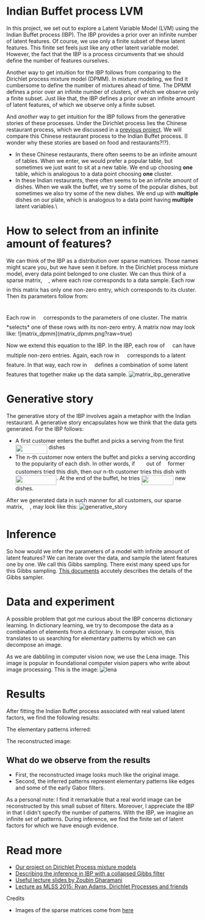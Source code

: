 # Indian Buffet process LVM
In this project, we set out to explore a Latent Variable Model (LVM) using the Indian Buffet process (IBP). The IBP provides a prior over an infinite number of latent features. Of course, we use only a finite subset of these latent features. This finite set feels just like any other latent variable model. However, the fact that the IBP is a process circumvents that we should define the number of features ourselves.

Another way to get intuition for the IBP follows from comparing to the Dirichlet process mixture model (DPMM). In mixture modeling, we find it cumbersome to define the number of mixtures ahead of time. The DPMM defines a prior over an infinite number of clusters, of which we observe only a finite subset. Just like that, the IBP defines a prior over an infinite amount of latent features, of which we observe only a finite subset.

And *another* way to get intuition for the IBP follows from the generative stories of these processes. Under the Dirichlet process lies the Chinese restaurant process, which we discussed in a [previous project](https://robromijnders.github.io/dpm/). We will compare this Chinese restaurant process to the Indian Buffet process. (I wonder why these stories are based on food and restaurants?!?). 

  * In these Chinese restaurants, there often seems to be an infinite amount of tables. When we enter, we would prefer a popular table, but sometimes we just want to sit at a new table. We end up choosing **one** table, which is analogous to a data point choosing **one** cluster.
  * In these Indian restaurants, there often seems to be an infinite amount of dishes. When we walk the buffet, we try some of the popular dishes, but sometimes we also try some of the new dishes. We end up with **multiple** dishes on our plate, which is analogous to a data point having **multiple** latent variables.\


# How to select from an infinite amount of features?

We can think of the IBP as a distribution over sparse matrices. Those names might scare you, but we have seen it before. In the Dirichlet process mixture model, every data point belonged to one cluster. We can thus think of a sparse matrix, <img src="https://rawgit.com/RobRomijnders/indian_buffet/master/svgs/5b51bd2e6f329245d425b8002d7cf942.svg" align=middle width=12.351075000000002pt height=22.381919999999983pt/>, where each row corresponds to a data sample. Each row in this matrix has only one non-zero entry, which corresponds to its cluster. Then its parameters follow from:
<p align="center"><img src="https://rawgit.com/RobRomijnders/indian_buffet/master/svgs/da37fed89884a3ecedd73ae83ec24f1e.svg" align=middle width=61.365809999999996pt height=11.190893999999998pt/></p>
Each row in <img src="https://rawgit.com/RobRomijnders/indian_buffet/master/svgs/53d147e7f3fe6e47ee05b88b166bd3f6.svg" align=middle width=12.282765000000003pt height=22.381919999999983pt/> corresponds to the parameters of one cluster. The matrix <img src="https://rawgit.com/RobRomijnders/indian_buffet/master/svgs/5b51bd2e6f329245d425b8002d7cf942.svg" align=middle width=12.351075000000002pt height=22.381919999999983pt/> *selects* one of these rows with its non-zero entry. A matrix now may look like:
![matrix_dpmm](matrix_dpmm.png?raw=true)

Now we extend this equation to the IBP. In the IBP, each row of <img src="https://rawgit.com/RobRomijnders/indian_buffet/master/svgs/5b51bd2e6f329245d425b8002d7cf942.svg" align=middle width=12.351075000000002pt height=22.381919999999983pt/> can have multiple non-zero entries. Again, each row in <img src="https://rawgit.com/RobRomijnders/indian_buffet/master/svgs/53d147e7f3fe6e47ee05b88b166bd3f6.svg" align=middle width=12.282765000000003pt height=22.381919999999983pt/> corresponds to a latent feature. In that way, each row in <img src="https://rawgit.com/RobRomijnders/indian_buffet/master/svgs/5b51bd2e6f329245d425b8002d7cf942.svg" align=middle width=12.351075000000002pt height=22.381919999999983pt/> defines a combination of some latent features that together make up the data sample.
![matrix_ibp_generative](matrix_ibp.png?raw=true)


# Generative story
The generative story of the IBP involves again a metaphor with the Indian restaurant. A generative story encapsulates how we think that the data gets generated. For the IBP follows:

  * A first customer enters the buffet and picks a serving from the first <img src="https://rawgit.com/RobRomijnders/indian_buffet/master/svgs/aca8c8df07e723a50f74fb84355dea28.svg" align=middle width=82.77423pt height=24.56552999999997pt/> dishes
  * The n-th customer now enters the buffet and picks a serving according to the popularity of each dish. In other words, if <img src="https://rawgit.com/RobRomijnders/indian_buffet/master/svgs/8249cb78ba370605835603be00f4a356.svg" align=middle width=21.618135pt height=14.102549999999994pt/> out of <img src="https://rawgit.com/RobRomijnders/indian_buffet/master/svgs/55a049b8f161ae7cfeb0197d75aff967.svg" align=middle width=9.830040000000002pt height=14.102549999999994pt/> former customers tried this dish, then our n-th customer tries this dish with <img src="https://rawgit.com/RobRomijnders/indian_buffet/master/svgs/bd945c283ac0d2cb59195652c6b2b92d.svg" align=middle width=107.457075pt height=24.56552999999997pt/>. At the end of the buffet, he tries <img src="https://rawgit.com/RobRomijnders/indian_buffet/master/svgs/3abf2d9ee6ca2aedaa75b8533f4bc9e0.svg" align=middle width=84.72816pt height=24.56552999999997pt/> new dishes. 

After we generated data in such manner for all customers, our sparse matrix, <img src="https://rawgit.com/RobRomijnders/indian_buffet/master/svgs/5b51bd2e6f329245d425b8002d7cf942.svg" align=middle width=12.351075000000002pt height=22.381919999999983pt/>, may look like this:
![generative_story](matrix_ibp_generative.png?raw=true)

# Inference
So how would we infer the parameters of a model with infinite amount of latent features? We can iterate over the data, and sample the latent features one by one. We call this Gibbs sampling. There exist many speed ups for this Gibbs sampling. [This documents](http://www.david-andrzejewski.com/publications/llnl-accelerated-gibbs.pdf) accutely describes the details of the Gibbs sampler.

# Data and experiment
A possible problem that got me curious about the IBP concerns dictionary learning. In dictionary learning, we try to decompose the data as a combination of elements from a dictionary. In computer vision, this translates to us searching for elementary patterns by which we can decompose an image. 

As we are dabbling in computer vision now, we use the Lena image. This image is popular in foundational computer vision papers who write about image processing. This is the image:
![lena](lena_image.png)

# Results
After fitting the Indian Buffet process associated with real valued latent factors, we find the following results:

The elementary patterns inferred:

The reconstructed image:

## What do we observe from the results
  
  * First, the reconstructed image looks much like the original image. 
  * Second, the inferred patterns represent elementary patterns like edges and some of the early Gabor filters.

As a personal note: I find it remarkable that a real world image can be reconstructed by this small subset of filters. Moreover, I appreciate the IBP in that I didn't specify the number of patterns. With the IBP, we imagine an infinite set of patterns. During inference, we find the finite set of latent factors for which we have enough evidence.

# Read more


  * [Our project on Dirichlet Process mixture models](https://robromijnders.github.io/dpm/)
  * [Describing the inference in IBP with a collapsed Gibbs filter](http://www.david-andrzejewski.com/publications/llnl-accelerated-gibbs.pdf)
  * [Useful lecture slides by Zoubin Gharamani](https://www.eurandom.tue.nl/events/workshops/2010/YESIV/Prog-Abstr_files/Ghahramani-lecture3.pdf)
  * [Lecture as MLSS 2015: Ryan Adams, Dirichlet Processes and friends](https://www.youtube.com/watch?v=xusN7RqKpPI)

Credits

  * Images of the sparse matrices come from [here](https://www.eurandom.tue.nl/events/workshops/2010/YESIV/Prog-Abstr_files/Ghahramani-lecture3.pdf)